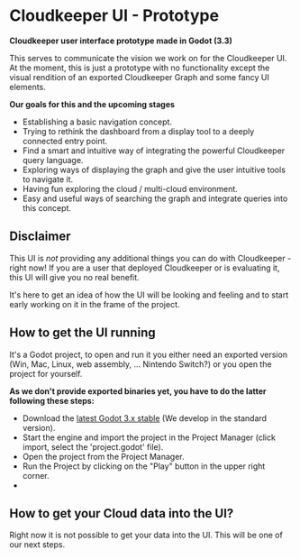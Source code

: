 # Cloudkeeper UI - Prototype
**Cloudkeeper user interface prototype made in Godot (3.3)**

This serves to communicate the vision we work on for the Cloudkeeper UI.
At the moment, this is just a prototype with no functionality except the visual rendition of an exported Cloudkeeper Graph and some fancy UI elements.

**Our goals for this and the upcoming stages**
 - Establishing a basic navigation concept.
 - Trying to rethink the dashboard from a display tool to a deeply connected entry point.
 - Find a smart and intuitive way of integrating the powerful Cloudkeeper query language.
 - Exploring ways of displaying the graph and give the user intuitive tools to navigate it.
 - Having fun exploring the cloud / multi-cloud environment.
 - Easy and useful ways of searching the graph and integrate queries into this concept.

## Disclaimer
This UI is *not* providing any additional things you can do with Cloudkeeper - right now! 
If you are a user that deployed Cloudkeeper or is evaluating it, this UI will give you no real benefit.

It's here to get an idea of how the UI will be looking and feeling and to start early working on it in the frame of the project.

## How to get the UI running
It's a Godot project, to open and run it you either need an exported version (Win, Mac, Linux, web assembly, ... Nintendo Switch?) or you open the project for yourself.

**As we don't provide exported binaries yet, you have to do the latter following these steps:**
- Download the [latest Godot 3.x stable](https://godotengine.org/download) (We develop in the standard version).
- Start the engine and import the project in the Project Manager (click import, select the 'project.godot' file).
- Open the project from the Project Manager.
- Run the Project by clicking on the "Play" button in the upper right corner.
- 
## How to get your Cloud data into the UI?
Right now it is not possible to get your data into the UI. This will be one of our next steps.
